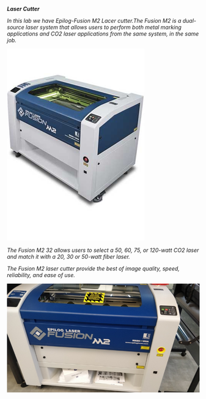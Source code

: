 ***Laser Cutter*** 

*In this lab we have Epilog-Fusion M2 Lacer cutter.The Fusion M2 is a dual-source laser system that allows users to perform both metal marking applications and CO2 laser applications from the same system, in the same job.*

![laser](/img/laserm2.jpg)

*The Fusion M2 32 allows users to select a 50, 60, 75, or 120-watt CO2 laser and match it with a 20, 30 or 50-watt fiber laser.*

*The Fusion M2 laser cutter provide the best of image quality, speed, reliability, and ease of use.*

![lasercutter](/img/laser-cutter.jpeg)
